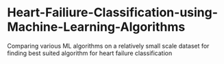 # Heart-Failiure-Classification-using-Machine-Learning-Algorithms
Comparing various ML algorithms on a relatively small scale dataset for finding best suited algorithm for heart failure classification
